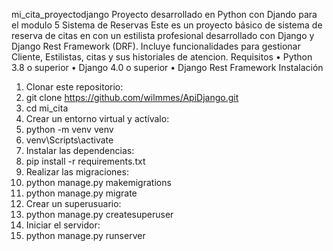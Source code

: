 mi_cita_proyectodjango
Proyecto desarrollado en Python con Djando para el modulo 5 
Sistema de Reservas
Este es un proyecto básico de sistema de reserva de citas en con un estilista profesional desarrollado con Django y Django Rest Framework (DRF). Incluye funcionalidades para gestionar Cliente, Estilistas, citas y sus historiales de atencion.
Requisitos
•	Python 3.8 o superior
•	Django 4.0 o superior
•	Django Rest Framework
Instalación
1.	Clonar este repositorio:
2.	git clone https://github.com/wilmmes/ApiDjango.git
3.	cd mi_cita
4.	Crear un entorno virtual y actívalo:
5.	python -m venv venv
6.	venv\Scripts\activate
7.	Instalar las dependencias:
8.	pip install -r requirements.txt
9.	Realizar las migraciones:
10.	python manage.py makemigrations
11.	python manage.py migrate
12.	Crear un superusuario:
13.	python manage.py createsuperuser
14.	Iniciar el servidor:
15.	   python manage.py runserver
